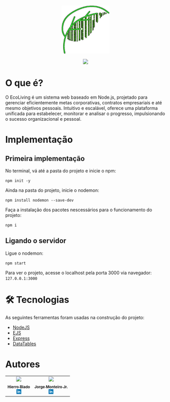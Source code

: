 <p align="center">
    <img width="150" height="150" src="public/imgs/ecudado.png">
</p>
<p align="center">
    <img src="https://img.shields.io/badge/ecoliving-v1.2-darkgreen">    
</p>

# O que é?
O EcoLiving é um sistema web baseado em Node.js, projetado para gerenciar eficientemente metas corporativas, contratos empresariais e até mesmo objetivos pessoais. Intuitivo e escalável, oferece uma plataforma unificada para estabelecer, monitorar e analisar o progresso, impulsionando o sucesso organizacional e pessoal.
# Implementação
## Primeira implementação
No terminal, vá até a pasta do projeto e inicie o npm:
```
npm init -y
```
Ainda na pasta do projeto, inicie o nodemon:
```
npm install nodemon --save-dev
```
Faça a instalação dos pacotes nescessários para o funcionamento do projeto:
```
npm i
```
## Ligando o servidor

Ligue o nodemon:
```
npm start
```
Para ver o projeto, acesse o localhost pela porta 3000 via navegador: ``` 127.0.0.1:3000 ```
# 🛠 Tecnologias
As seguintes ferramentas foram usadas na construção do projeto:
- [NodeJS](https://nodejs.org/)
- [EJS](https://ejs.co/)
- [Express](https://expressjs.com/pt-br/)
- [DataTables](https://datatables.net/)
# Autores
<table>
  <tr>
    <td align="center">
        <a href="https://github.com/hlink27"><img src="https://avatars.githubusercontent.com/u/79893038?v=4" width="100px;"/><br/>
            <sub><b>Hierro Blado</b></sub>
        </a><br/>
        <a href="https://www.linkedin.com/in/hierro-blado-154122163/">
            <img src="https://github.com/edent/SuperTinyIcons/blob/master/images/svg/linkedin.svg" width="15px;">
        </a>
      </td>
      <td align="center">
        <a href="https://github.com/jmo-jr"><img src="https://avatars.githubusercontent.com/u/7461416?v=4" width="100px;"/><br/>
            <sub><b>Jorge Monteiro Jr.</b></sub>
        </a><br/>
        <a href="https://www.linkedin.com/in/jorgemonteirojr/">
            <img src="https://github.com/edent/SuperTinyIcons/blob/master/images/svg/linkedin.svg" width="15px;">
        </a>
      </td>
  </tr>
</table>
